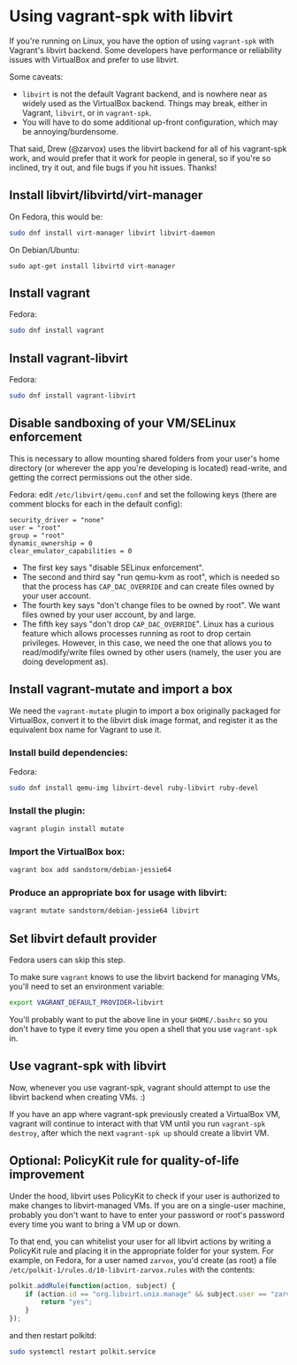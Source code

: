 # Using vagrant-spk with libvirt

If you're running on Linux, you have the option of using `vagrant-spk` with Vagrant's libvirt
backend.  Some developers have performance or reliability issues with VirtualBox and prefer to use
libvirt.

Some caveats:

* `libvirt` is not the default Vagrant backend, and is nowhere near as widely used as the VirtualBox
  backend.  Things may break, either in Vagrant, `libvirt`, or in `vagrant-spk`.
* You will have to do some additional up-front configuration, which may be annoying/burdensome.

That said, Drew (@zarvox) uses the libvirt backend for all of his vagrant-spk work, and would prefer
that it work for people in general, so if you're so inclined, try it out, and file bugs if you hit
issues.  Thanks!


## Install libvirt/libvirtd/virt-manager

On Fedora, this would be:

```bash
sudo dnf install virt-manager libvirt libvirt-daemon
```

On Debian/Ubuntu:

```
sudo apt-get install libvirtd virt-manager
```


## Install vagrant

Fedora:

```bash
sudo dnf install vagrant
```


## Install vagrant-libvirt 

Fedora:

```bash
sudo dnf install vagrant-libvirt
```


## Disable sandboxing of your VM/SELinux enforcement

This is necessary to allow mounting shared folders from your user's home directory (or wherever the
app you're developing is located) read-write, and getting the correct permissions out the other
side.

Fedora: edit `/etc/libvirt/qemu.conf` and set the following keys (there are comment blocks for each
in the default config):

```
security_driver = "none"
user = "root"
group = "root"
dynamic_ownership = 0
clear_emulator_capabilities = 0
```

* The first key says "disable SELinux enforcement".
* The second and third say "run qemu-kvm as root", which is needed so that the process has
  `CAP_DAC_OVERRIDE` and can create files owned by your user account.
* The fourth key says "don't change files to be owned by root".  We want files owned by your user
  account, by and large.
* The fifth key says "don't drop `CAP_DAC_OVERRIDE`".  Linux has a curious feature which allows
  processes running as root to drop certain privileges.  However, in this case, we need the one
  that allows you to read/modify/write files owned by other users (namely, the user you are doing
  development as).


## Install vagrant-mutate and import a box

We need the `vagrant-mutate` plugin to import a box originally packaged for VirtualBox, convert it
to the libvirt disk image format, and register it as the equivalent box name for Vagrant to use it.

### Install build dependencies:

Fedora:

```bash
sudo dnf install qemu-img libvirt-devel ruby-libvirt ruby-devel
```

### Install the plugin:

```bash
vagrant plugin install mutate
```

### Import the VirtualBox box:

```bash
vagrant box add sandstorm/debian-jessie64
```

### Produce an appropriate box for usage with libvirt:

```bash
vagrant mutate sandstorm/debian-jessie64 libvirt
```


## Set libvirt default provider

Fedora users can skip this step.

To make sure `vagrant` knows to use the libvirt backend for managing VMs, you'll need to set an
environment variable:

```bash
export VAGRANT_DEFAULT_PROVIDER=libvirt
```

You'll probably want to put the above line in your `$HOME/.bashrc` so you don't have to type it every time
you open a shell that you use `vagrant-spk` in.


## Use vagrant-spk with libvirt

Now, whenever you use vagrant-spk, vagrant should attempt to use the libvirt backend when creating VMs. :)

If you have an app where vagrant-spk previously created a VirtualBox VM, vagrant will continue to interact
with that VM until you run `vagrant-spk destroy`, after which the next `vagrant-spk up` should create a libvirt VM.

## Optional: PolicyKit rule for quality-of-life improvement

Under the hood, libvirt uses PolicyKit to check if your user is authorized to make changes to
libvirt-managed VMs.  If you are on a single-user machine, probably you don't want to have to
enter your password or root's password every time you want to bring a VM up or down.

To that end, you can whitelist your user for all libvirt actions by writing a PolicyKit rule
and placing it in the appropriate folder for your system.  For example, on Fedora, for a user
named `zarvox`, you'd create (as root) a file `/etc/polkit-1/rules.d/10-libvirt-zarvox.rules` with
the contents:

```javascript
polkit.addRule(function(action, subject) {
    if (action.id == "org.libvirt.unix.manage" && subject.user == "zarvox") {
        return "yes";
    }
});
```

and then restart polkitd:

```bash
sudo systemctl restart polkit.service
```

